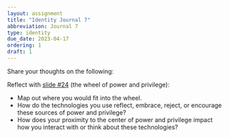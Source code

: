 ```yaml
---
layout: assignment
title: "Identity Journal 7"
abbreviation: Journal 7
type: identity
due_date: 2023-04-17
ordering: 1
draft: 1
---
```


Share your thoughts on the following:

Reflect with [slide #24](https://docs.google.com/presentation/d/1CDKEhCcmTxJR4T51I2SerH68zrMS79LKKkEX9h6Ie9E/edit#slide=id.g13ddf636b3e_0_13) (the wheel of power and privilege):

- Map out where you would fit into the wheel.
- How do the technologies you use reflect, embrace, reject, or encourage these sources of power and privilege?
- How does your proximity to the center of power and privilege impact how you interact with or think about these technologies?
